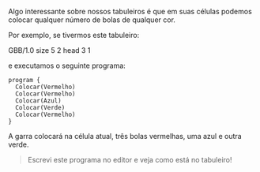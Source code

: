 Algo interessante sobre nossos tabuleiros é que em suas células podemos colocar qualquer número de bolas de qualquer cor.

Por exemplo, se tivermos este tabuleiro:


<gs-board>
  GBB/1.0
    size 5 2
    head 3 1
</gs-board>

e executamos o seguinte programa:

```gobstones
program {
  Colocar(Vermelho)
  Colocar(Vermelho)
  Colocar(Azul)
  Colocar(Verde)
  Colocar(Vermelho)
}
```

A garra colocará na célula atual, três bolas vermelhas, uma azul e outra verde.

> Escrevi este programa no editor e veja como está no tabuleiro!
